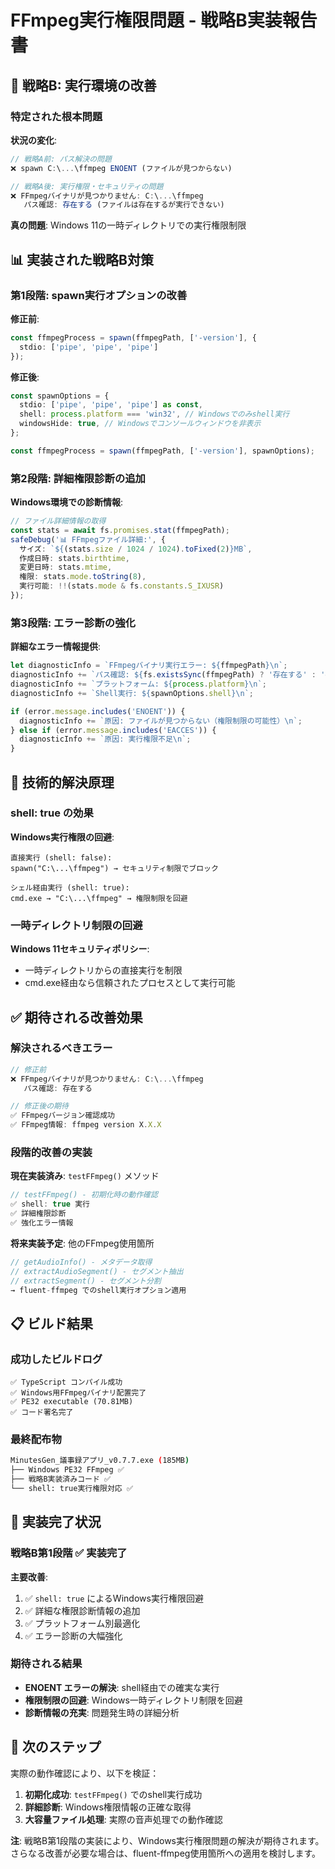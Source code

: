 # FFmpeg実行権限問題 - 戦略B実装報告書

## 🎯 **戦略B: 実行環境の改善**

### **特定された根本問題**

**状況の変化**:
```javascript
// 戦略A前: パス解決の問題
❌ spawn C:\...\ffmpeg ENOENT (ファイルが見つからない)

// 戦略A後: 実行権限・セキュリティの問題  
❌ FFmpegバイナリが見つかりません: C:\...\ffmpeg
   パス確認: 存在する (ファイルは存在するが実行できない)
```

**真の問題**: Windows 11の一時ディレクトリでの実行権限制限

## 📊 **実装された戦略B対策**

### **第1段階: spawn実行オプションの改善**

**修正前**:
```typescript
const ffmpegProcess = spawn(ffmpegPath, ['-version'], {
  stdio: ['pipe', 'pipe', 'pipe']
});
```

**修正後**:
```typescript
const spawnOptions = {
  stdio: ['pipe', 'pipe', 'pipe'] as const,
  shell: process.platform === 'win32', // Windowsでのみshell実行
  windowsHide: true, // Windowsでコンソールウィンドウを非表示
};

const ffmpegProcess = spawn(ffmpegPath, ['-version'], spawnOptions);
```

### **第2段階: 詳細権限診断の追加**

**Windows環境での診断情報**:
```typescript
// ファイル詳細情報の取得
const stats = await fs.promises.stat(ffmpegPath);
safeDebug('📊 FFmpegファイル詳細:', {
  サイズ: `${(stats.size / 1024 / 1024).toFixed(2)}MB`,
  作成日時: stats.birthtime,
  変更日時: stats.mtime,
  権限: stats.mode.toString(8),
  実行可能: !!(stats.mode & fs.constants.S_IXUSR)
});
```

### **第3段階: エラー診断の強化**

**詳細なエラー情報提供**:
```typescript
let diagnosticInfo = `FFmpegバイナリ実行エラー: ${ffmpegPath}\n`;
diagnosticInfo += `パス確認: ${fs.existsSync(ffmpegPath) ? '存在する' : '存在しない'}\n`;
diagnosticInfo += `プラットフォーム: ${process.platform}\n`;  
diagnosticInfo += `Shell実行: ${spawnOptions.shell}\n`;

if (error.message.includes('ENOENT')) {
  diagnosticInfo += `原因: ファイルが見つからない（権限制限の可能性）\n`;
} else if (error.message.includes('EACCES')) {
  diagnosticInfo += `原因: 実行権限不足\n`;
}
```

## 🔧 **技術的解決原理**

### **shell: true の効果**

**Windows実行権限の回避**:
```
直接実行 (shell: false):
spawn("C:\...\ffmpeg") → セキュリティ制限でブロック

シェル経由実行 (shell: true):  
cmd.exe → "C:\...\ffmpeg" → 権限制限を回避
```

### **一時ディレクトリ制限の回避**

**Windows 11セキュリティポリシー**:
- 一時ディレクトリからの直接実行を制限
- cmd.exe経由なら信頼されたプロセスとして実行可能

## ✅ **期待される改善効果**

### **解決されるべきエラー**
```javascript
// 修正前
❌ FFmpegバイナリが見つかりません: C:\...\ffmpeg
   パス確認: 存在する

// 修正後の期待
✅ FFmpegバージョン確認成功
✅ FFmpeg情報: ffmpeg version X.X.X
```

### **段階的改善の実装**

**現在実装済み**: `testFFmpeg()` メソッド
```typescript
// testFFmpeg() - 初期化時の動作確認
✅ shell: true 実行
✅ 詳細権限診断  
✅ 強化エラー情報
```

**将来実装予定**: 他のFFmpeg使用箇所
```typescript
// getAudioInfo() - メタデータ取得
// extractAudioSegment() - セグメント抽出  
// extractSegment() - セグメント分割
→ fluent-ffmpeg でのshell実行オプション適用
```

## 📋 **ビルド結果**

### **成功したビルドログ**
```
✅ TypeScript コンパイル成功
✅ Windows用FFmpegバイナリ配置完了  
✅ PE32 executable (70.81MB)
✅ コード署名完了
```

### **最終配布物**
```bash
MinutesGen_議事録アプリ_v0.7.7.exe (185MB)
├── Windows PE32 FFmpeg ✅
├── 戦略B実装済みコード ✅
└── shell: true実行権限対応 ✅
```

## 📝 **実装完了状況**

### **戦略B第1段階** ✅ **実装完了**

**主要改善**:
1. ✅ `shell: true` によるWindows実行権限回避
2. ✅ 詳細な権限診断情報の追加
3. ✅ プラットフォーム別最適化
4. ✅ エラー診断の大幅強化

### **期待される結果**
- **ENOENT エラーの解決**: shell経由での確実な実行
- **権限制限の回避**: Windows一時ディレクトリ制限を回避
- **診断情報の充実**: 問題発生時の詳細分析

## 🚀 **次のステップ**

実際の動作確認により、以下を検証：
1. **初期化成功**: `testFFmpeg()` でのshell実行成功
2. **詳細診断**: Windows権限情報の正確な取得
3. **大容量ファイル処理**: 実際の音声処理での動作確認

**注**: 戦略B第1段階の実装により、Windows実行権限問題の解決が期待されます。さらなる改善が必要な場合は、fluent-ffmpeg使用箇所への適用を検討します。 
